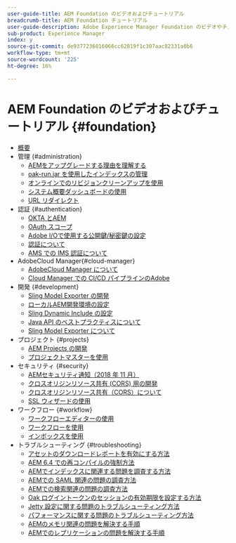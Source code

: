 ```yaml
---
user-guide-title: AEM Foundation のビデオおよびチュートリアル
breadcrumb-title: AEM Foundation チュートリアル
user-guide-description: Adobe Experience Manager Foundation のビデオやチュートリアルのコレクションです。
sub-product: Experience Manager
index: y
source-git-commit: de9377236016066cc62819f1c307aac82331a0b6
workflow-type: tm+mt
source-wordcount: '225'
ht-degree: 16%

---
```



# AEM Foundation のビデオおよびチュートリアル {#foundation}

+ [概要](./overview.md)
+ 管理 {#administration}
   + [AEMをアップグレードする理由を理解する](./administration/understand-reasons-to-upgrade.md)
   + [oak-run.jar を使用したインデックスの管理](./administration/use-oak-run-jar-to-manage-indexes.md)
   + [オンラインでのリビジョンクリーンアップを使用](./administration/use-online-revision-clean-up.md)
   + [システム概要ダッシュボードの使用](./administration/use-the-system-overview-dashboard.md)
   + [URL リダイレクト](./administration/url-redirection.md)
+ 認証 {#authentication}
   + [OKTA とAEM](authentication/okta-saml-integration.md)
   + [OAuth スコープ](authentication/oauth-code-sample-develop.md)
   + [Adobe I/Oで使用する公開鍵/秘密鍵の設定](authentication/set-up-public-private-keys-for-use-with-aem-and-adobe-io.md)
   + [認証について](authentication/authentication-support-article-understand.md)
   + [AMS での IMS 認証について](authentication/adobe-ims-authentication-technical-video-understand.md)
+ AdobeCloud Manager{#cloud-manager}
   + [AdobeCloud Manager について](./cloud-manager/understand-cloud-manager-for-aem.md)
   + [Cloud Manager での CI/CD パイプラインのAdobe](./cloud-manager/use-the-cicd-pipeline-in-cloud-manager-for-aem.md)
+ 開発 {#development}
   + [Sling Model Exporter の開発](./development/develop-sling-model-exporter.md)
   + [ローカルAEM開発環境の設定](./development/set-up-a-local-aem-development-environment.md)
   + [Sling Dynamic Include の設定](./development/set-up-sling-dynamic-include.md)
   + [Java API のベストプラクティスについて](./development/understand-java-api-best-practices.md)
   + [Sling Model Exporter について](./development/understand-sling-model-exporter.md)
+ プロジェクト {#projects}
   + [AEM Projects の開発](./projects/develop-aem-projects.md)
   + [プロジェクトマスターを使用](./projects/use-project-masters.md)
+ セキュリティ {#security}
   + [AEMセキュリティ通知（2018 年 11 月）](./security/aem-security-notification-2018-11.md)
   + [クロスオリジンリソース共有 (CORS) 用の開発](./security/develop-for-cross-origin-resource-sharing.md)
   + [クロスオリジンリソース共有（CORS）について](./security/understand-cross-origin-resource-sharing.md)
   + [SSL ウィザードの使用](./security/use-the-ssl-wizard.md)
+ ワークフロー {#workflow}
   + [ワークフローエディターの使用](./workflow/use-the-workflow-editor.md)
   + [ワークフローを使用](./workflow/use-workflow.md)
   + [インボックスを使用](./workflow/use-the-inbox.md)
+ トラブルシューティング {#troubleshooting}
   + [アセットのダウンロードレポートを有効にする方法](./troubleshooting/how-to-enable-asset-download-report.md)
   + [AEM 6.4 での再コンパイルの強制方法](./troubleshooting/how-to-force-recompilation.md)
   + [AEMでインデックスに関連する問題を調査する方法](./troubleshooting/how-to-investigate-indexing-related-issues.md)
   + [AEMでの SAML 関連の問題の調査方法](./troubleshooting/how-to-investigate-saml-related-issues.md)
   + [AEMでの検索関連の問題の調査方法](./troubleshooting/how-to-investigate-search-related-issues.md)
   + [Oak ログイントークンのセッションの有効期限を設定する方法](./troubleshooting/how-to-set-the-oak-login-token-session-expiration.md)
   + [Jetty 設定に関する問題のトラブルシューティング方法](./troubleshooting/how-to-troubleshoot-issues-related-to-jetty-configuration.md)
   + [パフォーマンスに関する問題のトラブルシューティング方法](./troubleshooting/how-to-troubleshoot-performance-related-issues.md)
   + [AEMのメモリ関連の問題を解決する手順](./troubleshooting/steps-to-resolve-memory-related-issues.md)
   + [AEMでのレプリケーションの問題を解決する手順](./troubleshooting/steps-to-resolve-replication-issues.md)
